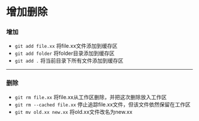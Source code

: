# 增加删除
### 增加
- `git add file.xx` 将file.xx文件添加到缓存区
- `git add folder` 将folder目录添加到缓存区
- `git add .` 将当前目录下所有文件添加到缓存区
---
### 删除
- `git rm file.xx` 将file.xx从工作区删除，并把这次删除放入工作区
- `git rm --cached file.xx` 停止追踪file.xx文件，但该文件依然保留在工作区
- `git mv old.xx new.xx` 将old.xx文件改名为new.xx